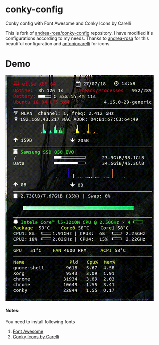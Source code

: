 # conky-config
Conky config with Font Awesome and Conky Icons by Carelli

This is fork of [andrea-rosa/conky-config](https://github.com/andrea-rosa/conky-config) repository.
I have modified it's configurations according to my needs.
Thanks to [andrea-rosa](https://github.com/andrea-rosa) for this beautiful configuration and [antoniocarelli](https://github.com/antoniocarelli) for icons.

# Demo
![screenshot](https://github.com/ajitjadhav28/conky-config/blob/master/demo.gif)
  
#### **Notes**:
You need to install following fonts
1. [Font Awesome](https://github.com/FortAwesome/Font-Awesome)
2. [Conky Icons by Carelli](https://github.com/antoniocarelli/conky/blob/master/Conky%20Icons%20by%20Carelli.ttf)